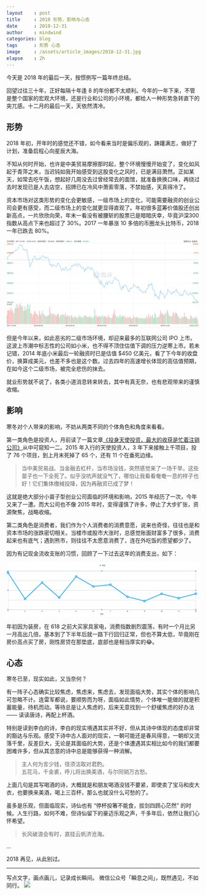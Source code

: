 ```yaml
---
layout    : post
title     : 2018 形势、影响与心态
date      : 2018-12-31
author    : mindwind
categories: blog
tags      : 形势 心态
image     : /assets/article_images/2018-12-31.jpg
elapse    : 2h
---
```


今天是 2018 年的最后一天，按惯例写一篇年终总结。

回望过往三十年，正好每隔十年逢 8 的年份都不太顺利。今年的一年下来，不管是整个国家的宏观大环境，还是行业和公司的小环境，都给人一种形势急转直下的突兀感。十二月的最后一天，天依然清冷。


## 形势
2018 年初，开年时的感觉还不错，如今看来当时是偏乐观的，踌躇满志，做好了计划，准备启程心向星辰大海。

不知从何时开始，也许是中美贸易摩擦那时起，整个环境慢慢开始变了，变化如风起于青萍之末，当迟钝如我开始感受到这股变化之风时，已是满目萧然。正如某天，如常去吃午饭，想起好几周没去过曾经常去的面馆，就准备换换口味，再绕过去时发现已是人去店空，招牌已在冷风中萧索零落，不禁始感，天真得冷了。

资本市场对这类形势的变化会更敏感，一级市场上的变化，可能需要融资的创业公司会更有感受，而二级市场上的变化就更显得直观了。年初很多蓝筹价值股还创出新高点，一片欣欣向荣，年末一看没有被腰斩的股票已是暗暗庆幸，毕竟沪深300指数从高点下来也超过了 30%。2017 一年暴涨 10 多倍的币圈龙头比特币，2018 一年已跌去 80%。

![沪深300全年走势图](/assets/article_images/2018-12-31-1.png)

但是今年以来，如此恶劣的二级市场环境，却迎来最多的互联网公司 IPO 上市。这波上市潮中标志性的公司如小米，也不得不顶住估值下调的压力逆寒上市。若未记错，2014 年底小米最后一轮融资时已是估值 $450 亿美元，看了下今年的收盘价，换算成美元，也差不多也是这个数。过去四年的高速增长体现的高估值预期，在如今这个二级市场，被完全悲伤的抹去。

就业形势就不说了，各类小道消息转来转去，其中有真无奈，也有悲观带来的谨慎收缩。


## 影响
寒冬对个人带来的影响，不妨从两类不同的个体角色和角度来看看。

第一类角色是投资人，月前读了一篇文章[《投身天使投资，最大的收获是忙着注销公司》](https://mp.weixin.qq.com/s/39KpcNWLBugQdREhwrteDQ)从中可窥知一二。2015 年入行的天使投资人，3 年下来接触上千项目，投了 76 个项目，到上月末死掉了 65 个，还有 11 个在垂死边缘。

> 当中美贸易战、当金融去杠杆，当市场没钱，突然感觉来了一场干旱，这些苗子也一下全死了。似乎没吭声就没气了，哪怕让我看看奄奄一息的样子也好！它们集体缴械投降，因为再融资已成了梦！

这就是绝大部分小苗子型创业公司面临的环境和影响，2015 年经历了一次，今年又来了一遭。而大公司也不像 2015 年时，变得谨慎了许多，停止了大步扩张，资源聚焦，战略收缩。

第二类角色是消费者，我们作为个人消费者的消费意愿，说来也奇怪，往往也是和资本市场的涨跌密切相关。当楼市或股市大涨时，总感觉账面财富多了很多，消费起来也有底气；遇到熊市，则往往不太愿意消费了，连在外吃饭的愿望都少了。

因为有记现金流收支账的习惯，回顾了一下过去这年的消费支出，如下：

![2018 消费曲线](/assets/article_images/2018-12-31-2.png)

年初因为装房，在 618 之前大买家具家电，消费指数剧烈震荡，有时一个月比另一月高出几倍，基本到了下半年后就一路下行回归正常，但也不算太低，毕竟刚在房价高点买了房，刚性房贷在那垫底，底部也是相当厚实的😂。


## 心态
寒冬已至，现实如此，又当奈何？

有一阵子心态确实比较焦虑，焦虑来，焦虑去，发现面临大势，其实个体的影响几可忽略不计。连雷军都说，要顺势而为呀，面临如此情势，个体唯一能做的就是积蓄能量，待机而动。等待总是让人焦虑的，后来无意找到一个舒缓焦虑的好办法 —— 读读唐诗，再配上杯酒。

特别是读到李白的诗，李白的现实境遇其实并不好，但从其诗中体现的态度却非常的豁达与乐观。感受下诗中古人面对的现实，一朝可能还是春风得意，一朝却又流落千里，反差巨大，无论是其面临的大势，还是个体遭遇其实相比如今的我们都要困难许多，但从其恣意的诗中总是能够获得一种消解。

> 主人何为言少钱，径须沽取对君酌。   
> 五花马，千金裘，呼儿将出换美酒，与尔同销万古愁。

上面几句是其写喝酒的诗，大概就是和朋友喝酒没钱不要紧，即使卖了宝马和皮大衣，也要换来美酒，喝上三百杯，那么也就没什么可愁的了。

虽多是乐观，但面临现实，诗仙也有 “停杯投箸不能食，拔剑四顾心茫然” 的时候。人生行路，如何不难，但诗仙留下的豪迈乐观之声，千多年后，依然让我们心怀希望。

> 长风破浪会有时，直挂云帆济沧海。

...

2018 再见，从此别过。

---
写点文字，画点画儿，记录成长瞬间。
微信公众号「瞬息之间」，既然遇见，不如同行。
![](/assets/images/qrcode_wechat_avatar.jpg)
